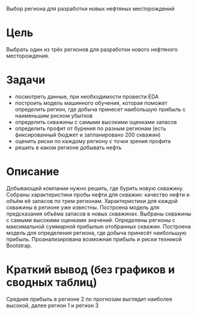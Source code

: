 Выбор региона для разработки новых нефтяных месторождений

# Цель
Выбрать один из трёх регионов для разработки нового нефтяного месторождения.

# Задачи
- посмотреть данные, при необходимости провести EDA
- построить модель машинного обучения, которая поможет определить регион, где добыча принесет наибольшую прибыль с наименьшим риском убытков
- определить скважины с самыми высокими оценками запасов
- определить профит от бурения по разным регионам (есть фиксированный бюджет и запланировано 200 скважин)
- оценить риски по каждому региону с точки зрения профита
- решить в каком регионе добывать нефть

# Описание
Добывающей компании нужно решить, где бурить новую скважину.
Собраны характеристики пробы нефти для скважин: качество нефти и объём её запасов по трем регионам. Характеристики для каждой скважины в регионе уже известны.
Построена модель для предсказания объёма запасов в новых скважинах.
Выбраны скважины с самыми высокими оценками значений.
Определены регионы с максимальной суммарной прибылью отобранных скважин.
Построена модель для определения региона, где добыча принесёт наибольшую прибыль.
Проанализирована возможная прибыль и риски техникой Bootstrap.

# Краткий вывод (без графиков и сводных таблиц)
Средняя прибыль в регионе 2 по прогнозам выглядит наиболее высокой, далее регион 1 и регион 3
